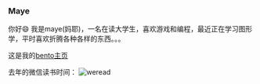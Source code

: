 ###   Maye
你好😄 我是maye(妈耶)，一名在读大学生，喜欢游戏和编程，最近正在学习图形学，平时喜欢折腾各种各样的东西。。。  
  
这是我的[bento主页](https://bento.me/maye)  
  
去年的微信读书时间：
![weread](https://user-images.githubusercontent.com/96584640/226974245-4f371573-7abc-4aaa-ab1e-822d9e352d98.svg)

<!--
**maye174/maye174** is a ✨ _special_ ✨ repository because its `README.md` (this file) appears on your GitHub profile.

Here are some ideas to get you started:

- 🔭 I’m currently working on ...
- 🌱 I’m currently learning ...
- 👯 I’m looking to collaborate on ...
- 🤔 I’m looking for help with ...
- 💬 Ask me about ...
- 📫 How to reach me: ...
- 😄 Pronouns: ...
- ⚡ Fun fact: ...
-->
